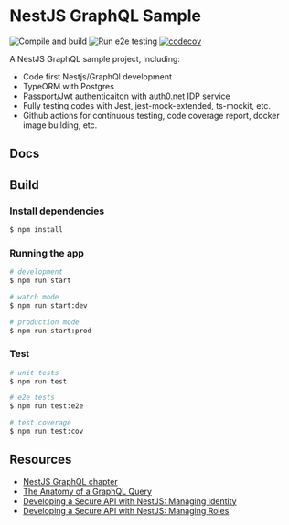 # NestJS GraphQL Sample

![Compile and build](https://github.com/hantsy/nestjs-graphql-sample/workflows/build/badge.svg)
![Run e2e testing](https://github.com/hantsy/nestjs-graphql-sample/workflows/e2e/badge.svg)
[![codecov](https://codecov.io/gh/hantsy/nestjs-graphql-sample/branch/master/graph/badge.svg)](https://codecov.io/gh/hantsy/nestjs-graphql-sample)

A NestJS GraphQL sample project, including:

* Code first Nestjs/GraphQl development
* TypeORM with Postgres 
* Passport/Jwt authenticaiton with auth0.net IDP service
* Fully testing codes with Jest, jest-mock-extended, ts-mockit, etc.
* Github actions for continuous testing, code coverage report, docker image building, etc.

## Docs




## Build
### Install dependencies

```bash
$ npm install
```

### Running the app

```bash
# development
$ npm run start

# watch mode
$ npm run start:dev

# production mode
$ npm run start:prod
```

### Test

```bash
# unit tests
$ npm run test

# e2e tests
$ npm run test:e2e

# test coverage
$ npm run test:cov
```

## Resources
* [NestJS GraphQL chapter](https://docs.nestjs.com/graphql/quick-start)
* [The Anatomy of a GraphQL Query](https://www.apollographql.com/blog/the-anatomy-of-a-graphql-query-6dffa9e9e747/)
* [Developing a Secure API with NestJS: Managing Identity](https://auth0.com/blog/developing-a-secure-api-with-nestjs-adding-authorization/)
* [Developing a Secure API with NestJS: Managing Roles](https://auth0.com/blog/developing-a-secure-api-with-nestjs-adding-role-based-access-control/)
